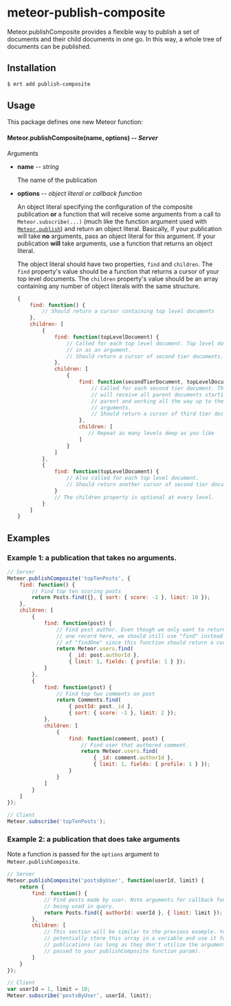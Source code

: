 meteor-publish-composite
========================

Meteor.publishComposite provides a flexible way to publish a set of documents and their
child documents in one go. In this way, a whole tree of documents can be published.

## Installation

```sh
$ mrt add publish-composite
```


## Usage

This package defines one new Meteor function:

#### Meteor.publishComposite(name, options) -- *Server*

Arguments

* **name** -- *string*

    The name of the publication

* **options** -- *object literal or callback function*

    An object literal specifying the configuration of the composite publication **or** a function that will
    receive some arguments from a call to `Meteor.subscribe(...)` (much like the function argument used with
    [`Meteor.publish`](http://docs.meteor.com/#meteor_publish)) and return an object literal. Basically,
    if your publication will take **no** arguments, pass an object literal for this argument. If your
    publication **will** take arguments, use a function that returns an object literal.

    The object literal should have two properties, `find` and `children`. The `find` property's value should
    be a function that returns a cursor of your top level documents. The `children` property's value should
    be an array containing any number of object literals with the same structure.

    ```javascript
    {
        find: function() {
            // Should return a cursor containing top level documents
        },
        children: [
            {
                find: function(topLevelDocument) {
                    // Called for each top level document. Top level document is passed
                    // in as an argument.
                    // Should return a cursor of second tier documents.
                },
                children: [
                    {
                        find: function(secondTierDocument, topLevelDocument) {
                            // Called for each second tier document. These find functions
                            // will receive all parent documents starting with the nearest
                            // parent and working all the way up to the top level as
                            // arguments.
                            // Should return a cursor of third tier documents.
                        },
                        children: [
                           // Repeat as many levels deep as you like
                        ]
                    }
                ]
            },
            {
                find: function(topLevelDocument) {
                    // Also called for each top level document.
                    // Should return another cursor of second tier documents.
                }
                // The children property is optional at every level.
            }
        ]
    }
    ```


## Examples

### Example 1: a publication that takes **no** arguments.

```javascript
// Server
Meteor.publishComposite('topTenPosts', {
    find: function() {
        // Find top ten scoring posts
        return Posts.find({}, { sort: { score: -1 }, limit: 10 });
    },
    children: [
        {
            find: function(post) {
                // Find post author. Even though we only want to return
                // one record here, we should still use "find" instead
                // of "findOne" since this function should return a cursor.
                return Meteor.users.find(
                    { _id: post.authorId },
                    { limit: 1, fields: { profile: 1 } });
            }
        },
        {
            find: function(post) {
                // Find top two comments on post
                return Comments.find(
                    { postId: post._id },
                    { sort: { score: -1 }, limit: 2 });
            },
            children: [
                {
                    find: function(comment, post) {
                        // Find user that authored comment.
                        return Meteor.users.find(
                            { _id: comment.authorId },
                            { limit: 1, fields: { profile: 1 } });
                    }
                }
            ]
        }
    ]
});

// Client
Meteor.subscribe('topTenPosts');
```

### Example 2: a publication that **does** take arguments

Note a function is passed for the `options` argument to `Meteor.publishComposite`.

```javascript
// Server
Meteor.publishComposite('postsByUser', function(userId, limit) {
    return {
        find: function() {
            // Find posts made by user. Note arguments for callback function
            // being used in query.
            return Posts.find({ authorId: userId }, { limit: limit });
        },
        children: [
            // This section will be similar to the previous example. You could
            // potentially store this array in a variable and use it for both
            // publications (as long as they don't utilize the arguments
            // passed to your publishComposite function param).
        ]
    }
});

// Client
var userId = 1, limit = 10;
Meteor.subscribe('postsByUser', userId, limit);
```
